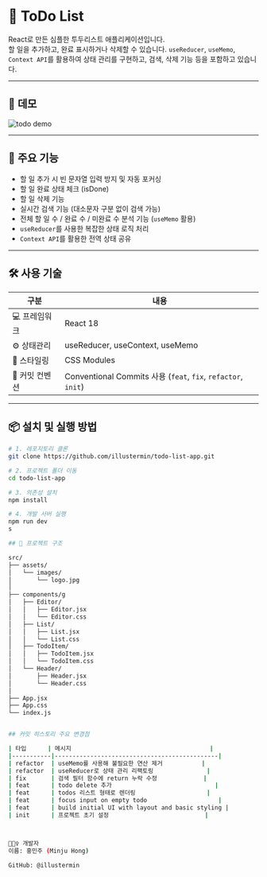 # 📝 ToDo List

React로 만든 심플한 투두리스트 애플리케이션입니다.  
할 일을 추가하고, 완료 표시하거나 삭제할 수 있습니다.
`useReducer`, `useMemo`, `Context API`를 활용하여 상태 관리를 구현하고, 검색, 삭제 기능 등을 포함하고 있습니다.

---

## 📸 데모

![todo demo](./screenshot.png)

---

## 🚀 주요 기능

- 할 일 추가 시 빈 문자열 입력 방지 및 자동 포커싱
- 할 일 완료 상태 체크 (isDone)
- 할 일 삭제 기능
- 실시간 검색 기능 (대소문자 구분 없이 검색 가능)
- 전체 할 일 수 / 완료 수 / 미완료 수 분석 기능 (`useMemo` 활용)
- `useReducer`를 사용한 복잡한 상태 로직 처리
- `Context API`를 활용한 전역 상태 공유

---

## 🛠 사용 기술

| 구분           | 내용                                                          |
| -------------- | ------------------------------------------------------------- |
| 💻 프레임워크  | React 18                                                      |
| ⚙ 상태관리     | useReducer, useContext, useMemo                               |
| 🎨 스타일링    | CSS Modules                                                   |
| 💬 커밋 컨벤션 | Conventional Commits 사용 (`feat`, `fix`, `refactor`, `init`) |

---

## 📦 설치 및 실행 방법

```bash
# 1. 레포지토리 클론
git clone https://github.com/illustermin/todo-list-app.git

# 2. 프로젝트 폴더 이동
cd todo-list-app

# 3. 의존성 설치
npm install

# 4. 개발 서버 실행
npm run dev
s

## 📁 프로젝트 구조

src/
├── assets/
│   └── images/
│       └── logo.jpg
│
├── components/g
│   ├── Editor/
│   │   ├── Editor.jsx
│   │   └── Editor.css
│   ├── List/
│   │   ├── List.jsx
│   │   └── List.css
│   ├── TodoItem/
│   │   ├── TodoItem.jsx
│   │   └── TodoItem.css
│   └── Header/
│       ├── Header.jsx
│       └── Header.css
│
├── App.jsx
├── App.css
└── index.js


## 커밋 히스토리 주요 변경점

| 타입      | 메시지                                       |
|-----------|----------------------------------------------|
| refactor  | useMemo를 사용해 불필요한 연산 제거           |
| refactor  | useReducer로 상태 관리 리팩토링               |
| fix       | 검색 필터 함수에 return 누락 수정             |
| feat      | todo delete 추가                             |
| feat      | todos 리스트 형태로 렌더링                    |
| feat      | focus input on empty todo                    |
| feat      | build initial UI with layout and basic styling |
| init      | 프로젝트 초기 설정                           |



🙋🏻‍♀️ 개발자
이름: 홍민주 (Minju Hong)

GitHub: @illustermin

```
